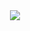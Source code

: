 <div align="center">
  <img src="https://media.giphy.com/media/7OMR3y1E9QeYsr9olS/giphy.gif">
</div>

<!--
**AixaFilsinger/AixaFilsinger** is a ✨ _special_ ✨ repository because its `README.md` (this file) appears on your GitHub profile.

Here are some ideas to get you started:

- 🔭 I’m currently working on ...
- 🌱 I’m currently learning ...
- 👯 I’m looking to collaborate on ...
- 🤔 I’m looking for help with ...
- 💬 Ask me about ...
- 📫 How to reach me: ...
- 😄 Pronouns: ...
- ⚡ Fun fact: ...
-->
